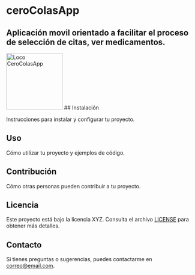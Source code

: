 # ceroColasApp
Aplicación movil orientado a facilitar el proceso de selección de citas, ver medicamentos.
---
  <img src="https://github.com/Albres20/ceroColasApp/assets/83229699/92a03104-3264-441f-9740-cf053d4343f2" alt="Loco CeroColasApp" width="150" height="150" />
## Instalación

Instrucciones para instalar y configurar tu proyecto.

## Uso

Cómo utilizar tu proyecto y ejemplos de código.

## Contribución

Cómo otras personas pueden contribuir a tu proyecto.

## Licencia

Este proyecto está bajo la licencia XYZ. Consulta el archivo [LICENSE](LICENSE) para obtener más detalles.

## Contacto

Si tienes preguntas o sugerencias, puedes contactarme en [correo@email.com](mailto:correo@email.com).
